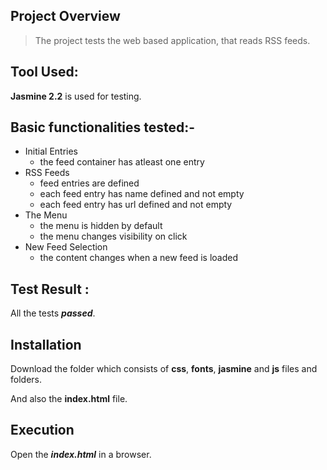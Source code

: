 ## Project Overview
   > The project tests the web based application, that reads RSS feeds.

## Tool Used:

**Jasmine 2.2** is used for testing.

## Basic functionalities tested:-

- Initial Entries 
  * the feed container has atleast one entry
- RSS Feeds
  * feed entries are defined
  * each feed entry has name defined and not empty
  * each feed entry has url defined and not empty
- The Menu
  * the menu is hidden by default
  * the menu changes visibility on click
- New Feed Selection
  * the content changes when a new feed is loaded

## Test Result :

All the tests **_passed_**.

## Installation

Download the folder which consists of **css**, **fonts**, **jasmine** and **js** files and folders.

And also the **index.html** file.

## Execution

Open the **_index.html_** in a browser.




